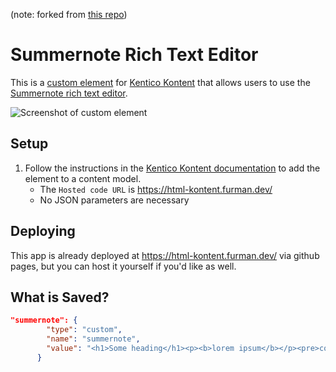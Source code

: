 (note: forked from [this repo](https://github.com/hzik/kontent-custom-element-summernote))

# Summernote Rich Text Editor
This is a [custom element](https://docs.kontent.ai/tutorials/develop-apps/integrate/integrating-your-own-content-editing-features) for [Kentico Kontent](https://kontent.ai) that allows users to use the [Summernote rich text editor](https://summernote.org/).

![Screenshot of custom element](SummernoteRichTextEditor.gif)

## Setup

1. Follow the instructions in the [Kentico Kontent documentation](https://docs.kontent.ai/tutorials/develop-apps/integrate/integrating-your-own-content-editing-features#a-3--displaying-a-custom-element-in-kentico-kontent) to add the element to a content model.
    * The `Hosted code URL` is https://html-kontent.furman.dev/
    * No JSON parameters are necessary

## Deploying

This app is already deployed at https://html-kontent.furman.dev/ via github pages, but you can host it yourself if you'd like as well.

## What is Saved?

```json
"summernote": {
        "type": "custom",
        "name": "summernote",
        "value": "<h1>Some heading</h1><p><b>lorem ipsum</b></p><pre>code sample</pre><ul><li>item 1</li><li>item 2</li><li>item 3</li></ul><p><br></p><table class=\"table table-bordered\"><tbody><tr><td>cell 1</td><td>cell 2<br></td></tr><tr><td>cell 3<br></td><td>cell 4<br></td></tr></tbody></table><p><br></p>"
      }
```

